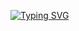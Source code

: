 [![Typing SVG](https://readme-typing-svg.demolab.com?font=Fira+Code&weight=900&size=38&pause=1000&color=F713DF&center=true&random=false&width=435&lines=j'aim+lait+cha)](https://git.io/typing-svg)

